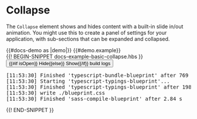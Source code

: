 # Collapse
<div class='bp3-running-text bp3-text-large'>
   <p>The <code>Collapse</code> element shows and hides content with a built-in slide in/out animation.
You might use this to create a panel of settings for your application, with sub-sections
that can be expanded and collapsed.</p>
</div>
{{#docs-demo as |demo|}}
{{#demo.example}}
<div class="demo-container">
    <div class="docs-example-frame docs-example-frame-row" data-example-id="CollapseExample">
        <div class="docs-example">
            <div style="width: 100%; height: 100%; margin: 0px;">
                {{! BEGIN-SNIPPET docs-example-basic-collapse.hbs }}
                <Button @onClick={{action 'onClickButton'}}>
                    {{#if isOpen}} Hide{{else}} Show{{/if}} build logs
                </Button>
                <Collapse @isOpen={{isOpen}} @keepChildrenMounted={{keepChildrenMounted}}>
                    <pre class="bp3-code-block">[11:53:30] Finished 'typescript-bundle-blueprint' after 769 ms<br>[11:53:30] Starting 'typescript-typings-blueprint'...<br>[11:53:30] Finished 'typescript-typings-blueprint' after 198 ms<br>[11:53:30] write ./blueprint.css<br>[11:53:30] Finished 'sass-compile-blueprint' after 2.84 s</pre>
                </Collapse>
                {{! END-SNIPPET }}
            </div>
        </div>
    </div>
</div>
{{/demo.example}}
{{demo.snippet name='docs-example-basic-collapse.hbs'}}
{{demo.snippet label='component.ts' name='docs-example-basic-collapse.js'}}
{{/docs-demo}}
<div class="docs-example-options">
  <h5 class="bp3-heading">Props</h5>
  <label class="bp3-control bp3-switch">
    <input type="checkbox" onclick={{action 'doFuction'}}>
    <span class="bp3-control-indicator"></span>
    Keep children mounted
  </label>
</div>

## Props

<div class="bp3-running-text bp3-text-large">
<p>Any content should be a child of the <code>Collapse</code> element. Content must be in the document
flow (e.g. <code>position: absolute;</code> wouldn't work, as the parent element would inherit a height of 0).</p>

<p>Toggling the <code>isOpen</code> prop triggers the open and close animations.
Once the component is in the closed state, the children are no longer rendered, unless the
<code>keepChildrenMounted</code> prop is true.</p>
</div>
<div class="docs-modifiers-table bp3-running-text">
    <table class="bp3-html-table">
        <thead>
            <tr>
                <th>Props</th>
                <th>Description</th>
            </tr>
        </thead>
       <tbody>
    <tr>
        <td class="docs-prop-name"><code>class</code></td>
        <td class="docs-prop-details"><code class="docs-prop-type"><strong>string</strong><em class="docs-prop-default bp3-text-muted"></em></code>
            <div class="docs-prop-description">
                <div class="docs-section">
                    <div class="bp3-running-text">
                        <p>A space-delimited list of class names to pass along to a child element.</p>
                    </div>
                </div>
            </div>
        </td>
    </tr>
    <tr>
        <td class="docs-prop-name"><code>isOpen</code></td>
        <td class="docs-prop-details"><code class="docs-prop-type"><strong>boolean</strong><em class="docs-prop-default bp3-text-muted">false</em></code>
            <div class="docs-prop-description">
                <div class="docs-section">
                    <div class="bp3-running-text">
                        <p>Whether the component is open or closed.</p>
                    </div>
                </div>
            </div>
            <div class="docs-prop-tags"></div>
        </td>
    </tr>
    <tr>
        <td class="docs-prop-name"><code>keepChildrenMounted</code></td>
        <td class="docs-prop-details"><code class="docs-prop-type"><strong>boolean</strong><em class="docs-prop-default bp3-text-muted">false</em></code>
            <div class="docs-prop-description">
                <div class="docs-section">
                    <div class="bp3-running-text">
                        <p>Whether the child components will remain mounted when the <code>Collapse</code> is closed.
                            Setting to true may improve performance by avoiding re-mounting children.</p>
                    </div>
                </div>
            </div>
            <div class="docs-prop-tags"></div>
        </td>
    </tr>
    <tr>
        <td class="docs-prop-name"><code>transitionDuration</code></td>
        <td class="docs-prop-details"><code class="docs-prop-type"><strong>number</strong><em class="docs-prop-default bp3-text-muted">300</em></code>
            <div class="docs-prop-description">
                <div class="docs-section">
                    <div class="bp3-running-text">
                        <p>The length of time the transition takes, in milliseconds. This must match
                            the duration of the animation in CSS. Only set this prop if you override
                            Blueprint's default transitions with new transitions of a different
                            length.</p>
                    </div>
                </div>
            </div>
            <div class="docs-prop-tags"></div>
        </td>
    </tr>
</tbody>
    </table>
</div>